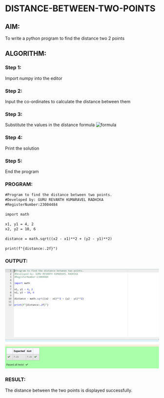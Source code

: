 # DISTANCE-BETWEEN-TWO-POINTS

## AIM:
To write a python program to find the distance two 2 points

## ALGORITHM:
### Step 1: 
Import numpy into the editor
### Step 2: 
Input the co-ordinates to calculate the distance between them
### Step 3: 
Substitute the values in the distance formula  ![formula](/formula.JPG)
### Step 4: 
Print the solution
### Step 5:
End the program 

### PROGRAM:
```
#Program to find the distance between two points.
#Developed by: GURU REVANTH KUMARAVEL RADHIKA
#RegisterNumber:23004484

import math

x1, y1 = 4, 2
x2, y2 = 10, 6

distance = math.sqrt((x2 - x1)**2 + (y2 - y1)**2)

print(f"{distance:.2f}")
 ``` 


### OUTPUT:
![Alt text](dst-1.png)


### RESULT:
The distance between the two points is displayed successfully.
